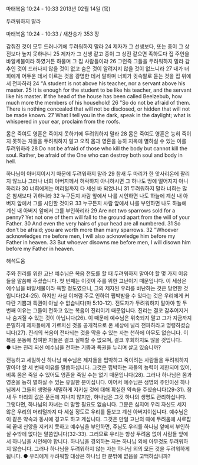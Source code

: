 마태복음 10:24 - 10:33 
2013년 02월 14일 (목)

두려워하지 말라



마태복음 10:24 - 10:33 / 새찬송가 353 장


감춰진 것이 모두 드러나기에 두려워하지 말라
24 제자가 그 선생보다, 또는 종이 그 상전보다 높지 못하나니 25 제자가 그 선생 같고 종이 그 상전 같으면 족하도다 집 주인을 바알세불이라 하였거든 하물며 그 집 사람들이랴 26 그런즉 그들을 두려워하지 말라 감추인 것이 드러나지 않을 것이 없고 숨은 것이 알려지지 않을 것이 없느니라 27 내가 너희에게 어두운 데서 이르는 것을 광명한 데서 말하며 너희가 귓속말로 듣는 것을 집 위에서 전파하라
24 “A student is not above his teacher, nor a servant above his master. 25 It is enough for the student to be like his teacher, and the servant like his master. If the head of the house has been called Beelzebub, how much more the members of his household! 26 "So do not be afraid of them. There is nothing concealed that will not be disclosed, or hidden that will not be made known. 27 What I tell you in the dark, speak in the daylight; what is whispered in your ear, proclaim from the roofs.   


몸은 죽여도 영혼은 죽이지 못하기에 두려워하지 말라
28 몸은 죽여도 영혼은 능히 죽이지 못하는 자들을 두려워하지 말고 오직 몸과 영혼을 능히 지옥에 멸하실 수 있는 이를 두려워하라
28 Do not be afraid of those who kill the body but cannot kill the soul. Rather, be afraid of the One who can destroy both soul and body in hell.  

하나님이 아버지이시기 때문에 두려워하지 말라
29 참새 두 마리가 한 앗사리온에 팔리지 않느냐 그러나 너희 아버지께서 허락하지 아니하시면 그 하나도 땅에 떨어지지 아니하리라 30 너희에게는 머리털까지 다 세신 바 되었나니 31 두려워하지 말라 너희는 많은 참새보다 귀하니라 32 누구든지 사람 앞에서 나를 시인하면 나도 하늘에 계신 내 아버지 앞에서 그를 시인할 것이요 33 누구든지 사람 앞에서 나를 부인하면 나도 하늘에 계신 내 아버지 앞에서 그를 부인하리라
29 Are not two sparrows sold for a penny? Yet not one of them will fall to the ground apart from the will of your Father. 30 And even the very hairs of your head are all numbered. 31 So don't be afraid; you are worth more than many sparrows. 32 "Whoever acknowledges me before men, I will also acknowledge him before my Father in heaven. 33 But whoever disowns me before men, I will disown him before my Father in heaven.

해석도움





주와 진리를 위한 고난
예수님은 복음 전도를 할 때 두려워하지 말아야 할 몇 가지 이유들을 말씀해 주셨습니다. 첫 번째는 이것이 주를 위한 고난이기 때문입니다. 이 세상은 예수님을 바알세불이라 욕할 정도였으니, 그의 제자된 우리를 비난하는 것은 당연한 것입니다(24-25). 하지만 사실 이처럼 주로 인하여 핍박받을 수 있다는 것은 우리에게 커다란 기쁨과 특권이 아닐 수 없습니다(마 5:10-12). 전도자가 두려워하지 말아야 할 두 번째 이유는 그들이 전하고 있는 복음이 진리이기 때문입니다. 진리는 결코 감추어지거나 숨겨질 수 있는 것이 아닙니다(26). 이 때문에 예수님은 위축되지 말고 그가 지금까지 은밀하게 제자들에게 가르치신 것을 공개적으로 온 세상에 널리 전파하라고 명령하셨습니다(27). 진리의 복음이 전파되는 것을 막을 수 있는 자는 천하에 아무도 없습니다. 이 복음 운동에 참여한 자들은 결코 실패할 수 없으며, 결코 후회하지도 않을 것입니다.     
● 나는 진리 되신 예수님을 전하는 기쁨과 특권을 누리며 살고 있습니까? 

전능하고 세밀하신 하나님
예수님은 제자들을 핍박하고 죽이려는 사람들을 두려워하지 말아야 할 세 번째 이유를 말씀하십니다. 그것은 핍박하는 자들의 능력이 제한되어 있어, 비록 몸은 죽일 수 있어도 영혼을 죽일 수는 없기 때문입니다(28). 그러나 하나님은 몸과 영혼을 능히 멸하실 수 있는 유일한 분이십니다. 이어서 예수님은 생명의 주인이신 하나님께서 그들의 생명을 세밀하게 지키실 것에 대해 확실한 약속을 주셨습니다(29-31). 참새 두 마리의 값은 푼돈에 지나지 않지만, 하나님은 그것 하나의 생명도 관리하십니다. 그렇다면, 하나님의 자녀는 더 말할 필요도 없습니다. 그분은 심지어 우리 자신도 세지 않은 우리의 머리털까지 다 세실 정도로 우리를 돌보고 계신 아버지이십니다. 예수님은 이 같은 약속과 동시에 경고도 하고 계십니다. 그것은 만일 고난의 때에 두려움에 사로잡혀 끝내 신앙을 지키지 못하고 예수님을 부인하면, 주님도 우리를 하나님 앞에서 부인하실 수밖에 없다는 말씀입니다(32-33). 그러므로 우리는 항상 두려움 없이 사람들 앞에서 하나님을 시인해야 합니다. 하나님을 경외하는 자는 하나님 외에 아무것도 두려워하지 않습니다. 그러나 하나님을 두려워하지 않는 자는 하나님 외의 모든 것을 두려워하게 됩니다.
● 우리에게 두려워할 대상은 하나님 한 분밖에 없음을 고백하십니까?